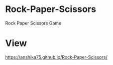 # Rock-Paper-Scissors
Rock Paper Scissors Game

# View
https://anshika75.github.io/Rock-Paper-Scissors/
